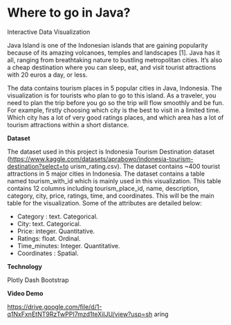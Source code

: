 # Where to go in Java?

Interactive Data Visualization

Java Island is one of the Indonesian islands that are gaining popularity because of its amazing volcanoes, temples and landscapes [1]. Java has it all, ranging from breathtaking nature to bustling metropolitan cities. It’s also a cheap destination where you can sleep, eat, and visit tourist attractions with 20 euros a day, or less. <br />

The data contains tourism places in 5 popular cities in Java, Indonesia. The visualization is for tourists who plan to go to this island. As a traveler, you need to plan the trip before you go so the trip will flow smoothly and be fun. For example, firstly choosing which city is the best to visit in a limited time. Which city has a lot of very good ratings places, and which area has a lot of tourism attractions within a short distance.

**Dataset**

The dataset used in this project is Indonesia Tourism Destination dataset (https://www.kaggle.com/datasets/aprabowo/indonesia-tourism-destination?select=to urism_rating.csv). The dataset contains ~400 tourist attractions in 5 major cities in Indonesia. The dataset contains a table named tourism_with_id which is mainly used in this visualization. This table contains 12 columns including tourism_place_id, name, description, category, city, price, ratings, time, and coordinates. This will be the main table for the visualization. Some of the attributes are detailed below:

- Category : text. Categorical.
- City: text. Categorical.
- Price: integer. Quantitative.
- Ratings: float. Ordinal.
- Time_minutes: Integer. Quantitative.
- Coordinates : Spatial.

**Technology**

Plotly
Dash
Bootstrap

**Video Demo**

https://drive.google.com/file/d/1-q1NxFxnEtNT9RzTwPPI7mzd1teXiIJU/view?usp=sh aring
